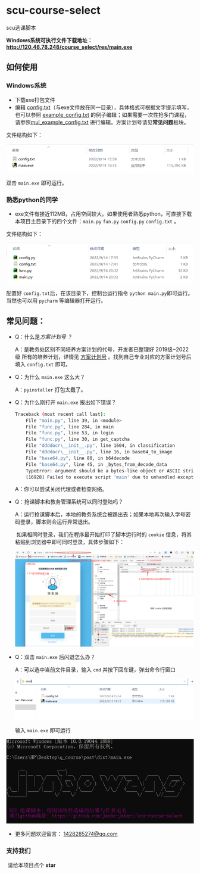 # scu-course-select
scu选课脚本

**Windows系统可执行文件下载地址：http://120.48.78.248/course_select/res/main.exe**

## 如何使用

### Windows系统

- 下载exe打包文件
- 编辑 [config.txt](./config.txt)（与exe文件放在同一目录），具体格式可根据文字提示填写，也可以参照 [example_config.txt](./data/example_config.txt) 的例子编辑；如果需要一次性抢多门课程，请参照[mul_example_config.txt](./data/mul_example_config.txt) 进行编辑。方案计划号请见**常见问题**板块。

文件结构如下：

![image-20220914212422707](img/1.png)

双击 `main.exe` 即可运行。



### 熟悉python的同学

- exe文件有接近112MB，占用空间较大。如果使用者熟悉python，可直接下载本项目主目录下的四个文件：`main.py` `fun.py` `config.py` `config.txt` 。

 文件结构如下：

![image-20220914213104138](img/2.png)

配置好 `config.txt`后，在该目录下，控制台运行指令 `python main.py`即可运行。当然也可以用 `pycharm` 等编辑器打开运行。



## 常见问题：

- Q：什么是*方案计划号* ？

  A：是教务处区别不同培养方案计划的代号，开发者已整理好 $2019$级$-2022$级 所有的培养计划，详情见 [方案计划号](./data/fajhh/data.xlsx) 。找到自己专业对应的方案计划号后填入 `config.txt` 即可。

  

- Q：为什么 `main.exe` 这么大？

  A：`pyinstaller` 打包太蠢了。

  

- Q：为什么刚打开 `main.exe` 报出如下错误？

  ```bash
  Traceback (most recent call last):
      File "main.py", line 39, in <module>
      File "func.py", line 284, in main
      File "func.py", line 53, in login
      File "func.py", line 30, in get_captcha
      File "ddddocr\__init__.py", line 1604, in classification
      File "ddddocr\__init__.py", line 16, in base64_to_image
      File "base64.py", line 80, in b64decode
      File "base64.py", line 45, in _bytes_from_decode_data
      TypeError: argument should be a bytes-like object or ASCII string, not 'NoneType'
      [16928] Failed to execute script 'main' due to unhandled exception!
  ```

  A：你可以尝试关闭代理或者检查网络。

  

- Q：抢课脚本和教务管理系统可以同时登陆吗？

  A：运行抢课脚本后，本地的教务系统会被踢出去；如果本地再次输入学号密码登录，脚本则会运行异常退出。

  ​      如果相同时登录，我们在程序最开始打印了脚本运行时的 `cookie` 信息，将其粘贴到浏览器中即可同时登录，具体步骤如下：

  ![QQ图片20220914210521](img/3.png)



- Q：双击 `main.exe` 后闪退怎么办？

  A：可以选中当前文件目录，输入 `cmd` 并按下回车键，弹出命令行窗口

  ![image-20220914213624995](img/4.png)

  输入 `main.exe` 即可运行

![image-20220914213931883](img/5.png)



- 更多问题欢迎留言： 1428285274@qq.com



### 支持我们

​	请给本项目点个 **star**





## 